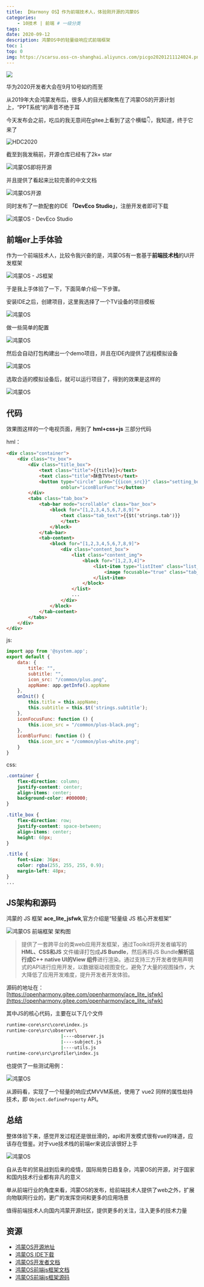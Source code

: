 ```yaml
---
title: 【Harmony OS】作为前端技术人，体验刚开源的鸿蒙OS
categories:
    - 10技术 | 前端 # 一级分类
tags:
date: 2020-09-12
description: 鸿蒙OS中的轻量级响应式前端框架
toc: 1
top: 0
img: https://scarsu.oss-cn-shanghai.aliyuncs.com/picgo20201211124024.png
---
```


![](/images/hmos/000.png)

华为2020开发者大会在9月10号如约而至

从2019年大会鸿蒙发布后，很多人的目光都聚焦在了鸿蒙OS的开源计划上，“PPT系统”的声音不绝于耳

今天发布会之前，吃瓜的我无意间在gitee上看到了这个横幅👇，我知道，终于它来了

![HDC2020](/images/hmos/001.png)

截至到我发稿前，开源仓库已经有了2k+ star

![鸿蒙OS即将开源](/images/hmos/002.png)

并且提供了看起来比较完善的中文文档

![鸿蒙OS开源](/images/hmos/003.png)

同时发布了一款配套的IDE **「DevEco Studio」**，注册开发者即可下载

![鸿蒙OS - DevEco Studio](/images/hmos/004.png)

## 前端er上手体验

作为一个前端技术人，比较令我兴奋的是，鸿蒙OS有一套基于**前端技术栈**的UI开发框架

![鸿蒙OS - JS框架](/images/hmos/005.png)

于是我上手体验了一下，下面简单介绍一下步骤。

安装IDE之后，创建项目，这里我选择了一个TV设备的项目模板

![鸿蒙OS](/images/hmos/006.png)

做一些简单的配置

![鸿蒙OS](/images/hmos/007.png)

然后会自动打包构建出一个demo项目，并且在IDE内提供了远程模拟设备

![鸿蒙OS](/images/hmos/008.png)

选取合适的模拟设备后，就可以运行项目了，得到的效果是这样的

![鸿蒙OS](/images/hmos/009.png)

## 代码

效果图这样的一个电视页面，用到了 **hml+css+js** 三部分代码

hml：

```html
<div class="container">
    <div class="tv_box">
        <div class="title_box">
            <text class="title">{{title}}</text>
            <text class="title">酥鱼TVtest</text>
            <button type="circle" icon="{{icon_src}}" class="setting_box" onfocus="iconFocusFunc"
                    onblur="iconBlurFunc"></button>
        </div>
        <tabs class="tab_box">
            <tab-bar mode="scrollable" class="bar_box">
                <block for="[1,2,3,4,5,6,7,8,9]">
                    <text class="tab_text">{{$t('strings.tab')}}
                    </text>
                </block>
            </tab-bar>
            <tab-content>
                <block for="[1,2,3,4,5,6,7,8,9]">
                    <div class="content_box">
                        <list class="content_img">
                            <block for="[1,2,3,4]">
                                <list-item type="listItem" class="list_img">
                                    <image focusable="true" class="tab_img" src="/common/img-large.png"></image>
                                </list-item>
                            </block>
                        </list>
                        ...
                    </div>
                </block>
            </tab-content>
        </tabs>
    </div>
</div>

```

js:

```javascript
import app from '@system.app';
export default {
    data: {
        title: "",
        subtitle: "",
        icon_src: "/common/plus.png",
        appName: app.getInfo().appName
    },
    onInit() {
        this.title = this.appName;
        this.subtitle = this.$t('strings.subtitle');
    },
    iconFocusFunc: function () {
        this.icon_src = "/common/plus-black.png";
    },
    iconBlurFunc: function () {
        this.icon_src = "/common/plus-white.png";
    }
}
```

css:

```css
.container {
    flex-direction: column;
    justify-content: center;
    align-items: center;
    background-color: #000000;
}

.title_box {
    flex-direction: row;
    justify-content: space-between;
    align-items: center;
    height: 60px;
}

.title {
    font-size: 36px;
    color: rgba(255, 255, 255, 0.9);
    margin-left: 48px;
}
...

```

## JS架构和源码

鸿蒙的 JS 框架 **ace_lite_jsfwk**,官方介绍是“轻量级 JS 核心开发框架”

<!-- ![架构图](https://gitee.com/openharmony/docs/raw/master/readme/figures/js-framework.png) -->
![鸿蒙OS 前端框架 架构图](/images/hmos/012.png)

> 提供了一套跨平台的类web应用开发框架，通过Toolkit将开发者编写的**HML、CSS和JS** 文件编译打包成**JS Bundle**，然后再将JS Bundle**解析运行成C++ native UI的View 组件**进行渲染。通过支持三方开发者使用声明式的API进行应用开发，以数据驱动视图变化，避免了大量的视图操作，大大降低了应用开发难度，提升开发者开发体验。

源码的地址在：[https://openharmony.gitee.com/openharmony/ace_lite_jsfwk](https://openharmony.gitee.com/openharmony/ace_lite_jsfwk)

其中JS的核心代码，主要在以下几个文件

```bash
runtime-core\src\core\index.js
runtime-core\src\observer\
                    |----observer.js
                    |----subject.js
                    |----utils.js
runtime-core\src\profiler\index.js
```

也提供了一些测试用例：

![鸿蒙OS](/images/hmos/010.png)

从源码看，实现了一个轻量的响应式MVVM系统，使用了 vue2 同样的属性劫持技术，即 `Object.defineProperty` API。

## 总结

整体体验下来，感觉开发过程还是很丝滑的，api和开发模式很有vue的味道，应该存在借鉴。对于vue技术栈的前端er来说应该很好上手

![鸿蒙OS](/images/hmos/011.png)

自从去年的贸易战到后来的疫情，国际局势日趋复杂，鸿蒙OS的开源，对于国家和国内技术行业都有非凡的意义

单从前端行业的角度来看，鸿蒙OS的发布，给前端技术人提供了web之外，扩展向物联网行业的，更广的发挥空间和更多的应用场景

值得前端技术人向国内鸿蒙开源社区，提供更多的关注，注入更多的技术力量

## 资源

- [鸿蒙OS开源地址](https://openharmony.gitee.com/openharmony)
- [鸿蒙OS IDE下载](https://developer.harmonyos.com/cn/develop/deveco-studio#download)
- [鸿蒙OS开发者文档](https://gitee.com/openharmony/docs)
- [鸿蒙OS前端js框架文档](https://developer.harmonyos.com/cn/docs/documentation/js-framework-file-0000000000611396)
- [鸿蒙OS前端js框架源码](https://openharmony.gitee.com/openharmony/ace_lite_jsfwk)

